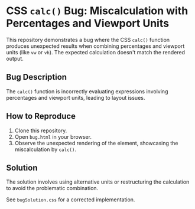 # CSS `calc()` Bug: Miscalculation with Percentages and Viewport Units

This repository demonstrates a bug where the CSS `calc()` function produces unexpected results when combining percentages and viewport units (like `vw` or `vh`).  The expected calculation doesn't match the rendered output.

## Bug Description

The `calc()` function is incorrectly evaluating expressions involving percentages and viewport units, leading to layout issues.

## How to Reproduce

1. Clone this repository.
2. Open `bug.html` in your browser.
3. Observe the unexpected rendering of the element, showcasing the miscalculation by `calc()`.

## Solution

The solution involves using alternative units or restructuring the calculation to avoid the problematic combination.

See `bugSolution.css` for a corrected implementation.